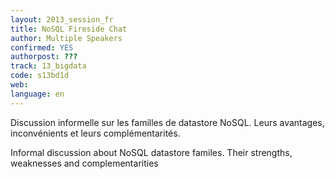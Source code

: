 ```yaml
---
layout: 2013_session_fr
title: NoSQL Fireside Chat
author: Multiple Speakers
confirmed: YES
authorpost: ???
track: 13_bigdata
code: s13bd1d
web: 
language: en
---
```


Discussion informelle sur les familles de datastore NoSQL. Leurs avantages, inconvénients et leurs complémentarités.

Informal discussion about NoSQL datastore familes. Their strengths, weaknesses and complementarities

